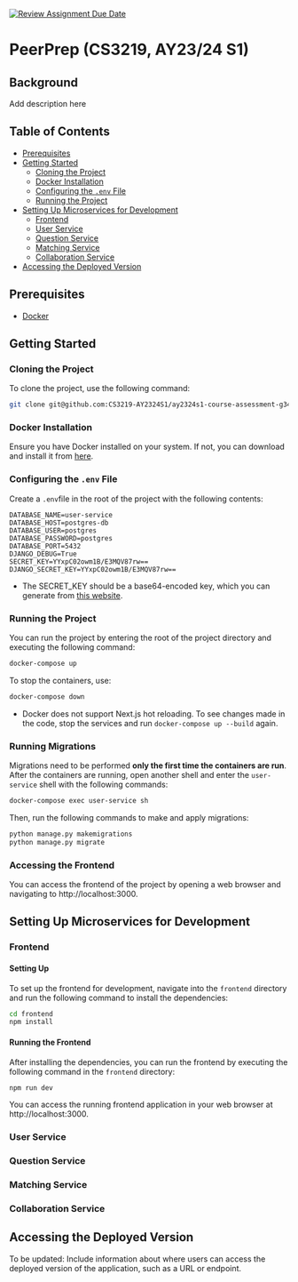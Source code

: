 [![Review Assignment Due Date](https://classroom.github.com/assets/deadline-readme-button-24ddc0f5d75046c5622901739e7c5dd533143b0c8e959d652212380cedb1ea36.svg)](https://classroom.github.com/a/6BOvYMwN)

# PeerPrep (CS3219, AY23/24 S1)

## Background

Add description here

## Table of Contents

- [Prerequisites](#prerequisites)
- [Getting Started](#getting-started)
  - [Cloning the Project](#cloning-the-project)
  - [Docker Installation](#docker-installation)
  - [Configuring the `.env` File](#configuring-the-env-file)
  - [Running the Project](#running-the-project)
- [Setting Up Microservices for Development](#setting-up-microservices-for-development)
  - [Frontend](#frontend)
  - [User Service](#user-service)
  - [Question Service](#question-service)
  - [Matching Service](#matching-service)
  - [Collaboration Service](#collaboration-service)
- [Accessing the Deployed Version](#accessing-the-deployed-version)

## Prerequisites

- [Docker](https://docs.docker.com/get-docker/)

## Getting Started

### Cloning the Project

To clone the project, use the following command:

```bash
git clone git@github.com:CS3219-AY2324S1/ay2324s1-course-assessment-g34.git
```

### Docker Installation

Ensure you have Docker installed on your system. If not, you can download and install it from [here](https://docs.docker.com/get-docker/).

### Configuring the `.env` File

Create a `.env`file in the root of the project with the following contents:

```env
DATABASE_NAME=user-service
DATABASE_HOST=postgres-db
DATABASE_USER=postgres
DATABASE_PASSWORD=postgres
DATABASE_PORT=5432
DJANGO_DEBUG=True
SECRET_KEY=YYxpC02owm1B/E3MQV87rw==
DJANGO_SECRET_KEY=YYxpC02owm1B/E3MQV87rw==
```

- The SECRET_KEY should be a base64-encoded key, which you can generate from [this website](https://generate.plus/en/base64).

### Running the Project

You can run the project by entering the root of the project directory and executing the following command:

```bash
docker-compose up
```

To stop the containers, use:
```bash
docker-compose down
```

- Docker does not support Next.js hot reloading. To see changes made in the code, stop the services and run `docker-compose up --build` again.

### Running Migrations

Migrations need to be performed **only the first time the containers are run**. After the containers are running, open another shell and enter the `user-service` shell with the following commands:

```bash
docker-compose exec user-service sh
```

Then, run the following commands to make and apply migrations:

```bash
python manage.py makemigrations
python manage.py migrate
```

### Accessing the Frontend

You can access the frontend of the project by opening a web browser and navigating to http://localhost:3000.

## Setting Up Microservices for Development

### Frontend

#### Setting Up
To set up the frontend for development, navigate into the `frontend` directory and run the following command to install the dependencies:

```bash
cd frontend
npm install
```

#### Running the Frontend

After installing the dependencies, you can run the frontend by executing the following command in the `frontend` directory:

```bash
npm run dev
```

You can access the running frontend application in your web browser at http://localhost:3000.

### User Service

### Question Service

### Matching Service

### Collaboration Service

## Accessing the Deployed Version

To be updated: Include information about where users can access the deployed version of the application, such as a URL or endpoint.